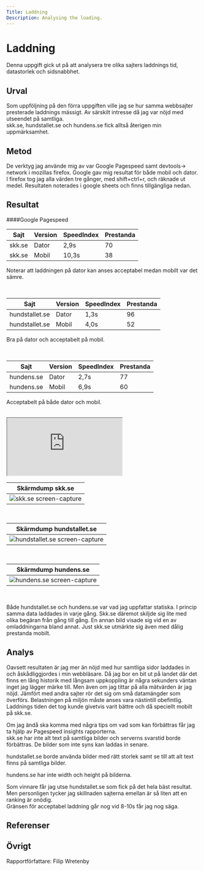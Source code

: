 ```yaml
---
Title: Laddning
Description: Analysing the loading.
---
```

Laddning
=======================

Denna uppgift gick ut på att analysera tre olika sajters laddnings tid, datastorlek och sidsnabbhet.

Urval
-----------------------

Som uppföljning på den förra uppgiften ville jag se hur samma webbsajter presterade laddnings mässigt. Av särskilt intresse då jag var nöjd med utseendet på samtliga.<br>
skk.se, hundstallet.se och hundens.se fick alltså återigen min uppmärksamhet.

Metod
-----------------------

De verktyg jag använde mig av var Google Pagespeed samt devtools-> network i mozillas firefox.
Google gav mig resultat för både mobil och dator. 
I firefox tog jag alla värden tre gånger, med shift+ctrl+r, och räknade ut medel. Resultaten noterades i google sheets och finns tillgängliga nedan. 

Resultat
-----------------------

####Google Pagespeed

| Sajt | Version | SpeedIndex | Prestanda |
| ------------ | ------------ | ------------ | ------------ |
| skk.se | Dator | 2,9s | 70 |
| skk.se | Mobil | 10,3s | 38 |

Noterar att laddningen på dator kan anses acceptabel medan mobilt var det sämre. 

<br>

| Sajt | Version | SpeedIndex | Prestanda |
| ------------ | ------------ | ------------ | ------------ |
| hundstallet.se | Dator | 1,3s | 96 |
| hundstallet.se | Mobil | 4,0s | 52 |

Bra på dator och acceptabelt på mobil.

<br>

| Sajt | Version | SpeedIndex | Prestanda |
| ------------ | ------------ | ------------ | ------------ |
| hundens.se | Dator | 2,7s | 77 |
| hundens.se | Mobil | 6,9s | 60 |

Acceptabelt på både dator och mobil.

<br>

<div class="embed-container">
<iframe src="https://docs.google.com/spreadsheets/d/e/2PACX-1vRZAZdE_VnUwrPuHj7oxv5T5KCBdWt29w4C11ncBA9ZKmKhgt5wP2vfVpICmDsK1Jv-OCgf7NgqIYA1/pubhtml?gid=0&amp;single=true&amp;widget=true&amp;headers=false"></iframe>
</div>

| Skärmdump skk.se |
| ------------ | 
| ![skk.se screen-capture](%base_url%?image/skk-500.jpg) |

<br>

| Skärmdump hundstallet.se |
| ------------ | 
| ![hundstallet.se screen-capture](%base_url%?image/hundstallet-500.jpg) |

<br>

| Skärmdump hundens.se |
| ------------ | 
| ![hundens.se screen-capture](%base_url%?image/hundens-500.jpg) |

<br>

Både hundstallet.se och hundens.se var vad jag uppfattar statiska. I princip samma data laddades in varje gång.
Skk.se däremot skiljde sig lite med olika begäran från gång till gång. En annan bild visade sig vid en av omladdningarna bland annat. Just skk.se utmärkte sig även med dålig prestanda mobilt.

Analys
-----------------------

Oavsett resultaten är jag mer än nöjd med hur samtliga sidor laddades in och åskådliggjordes i min webbläsare. Då jag bor en bit ut på landet där det finns en lång historik med långsam uppkoppling är några sekunders väntan inget jag lägger märke till. 
Men även om jag tittar på alla mätvärden är jag nöjd. Jämfört med andra sajter rör det sig om små datamängder som överförs. Belastningen på miljön måste anses vara nästintill obefintlig. 
Laddnings tiden det tog kunde givetvis varit bättre och då speciellt mobilt på skk.se.

Om jag ändå ska komma med några tips om vad som kan förbättras får jag ta hjälp av Pagespeed insights rapporterna.<br>
skk.se har inte alt text på samtliga bilder och serverns svarstid borde förbättras. De bilder som inte syns kan laddas in senare.

hundstallet.se borde använda bilder med rätt storlek samt se till att alt text finns på samtliga bilder.

hundens.se har inte width och height på bilderna.

Som vinnare får jag utse hundstallet.se som fick på det hela bäst resultat. Men personligen tycker jag skillnaden sajterna emellan är så liten att en ranking är onödig.<br>
Gränsen för acceptabel laddning går nog vid 8-10s får jag nog säga.  


Referenser
-----------------------


Övrigt
-----------------------

Rapportförfattare: Filip Wretenby
